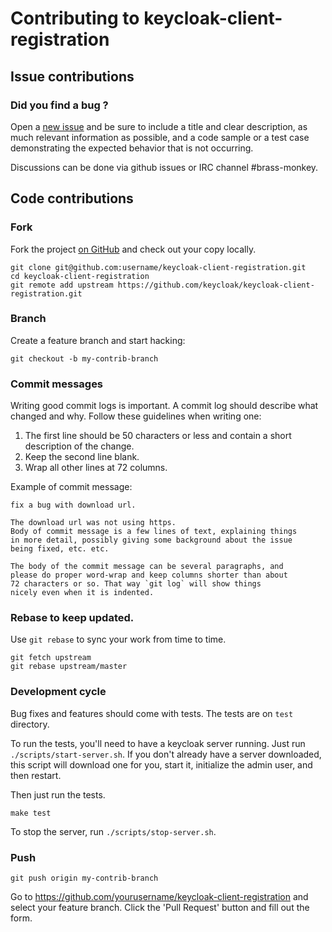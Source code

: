 # Contributing to keycloak-client-registration

## Issue contributions

### Did you find a bug ?

Open a [new issue](https://github.com/keycloak/keycloak-client-registration/issues/new)
and be sure to include a title and clear description, as much relevant information
as possible, and a code sample or a test case demonstrating the expected behavior
that is not occurring.

Discussions can be done via github issues or IRC channel #brass-monkey.

## Code contributions

### Fork

Fork the project [on GitHub](https://github.com/keycloak/keycloak-client-registration)
and check out your copy locally.

```
git clone git@github.com:username/keycloak-client-registration.git
cd keycloak-client-registration
git remote add upstream https://github.com/keycloak/keycloak-client-registration.git
```

### Branch

Create a feature branch and start hacking:

```
git checkout -b my-contrib-branch
```

### Commit messages

Writing good commit logs is important. A commit log should describe what
changed and why. Follow these guidelines when writing one:

1. The first line should be 50 characters or less and contain a short
   description of the change.
2. Keep the second line blank.
3. Wrap all other lines at 72 columns.

Example of commit message:

```
fix a bug with download url.

The download url was not using https.
Body of commit message is a few lines of text, explaining things
in more detail, possibly giving some background about the issue
being fixed, etc. etc.

The body of the commit message can be several paragraphs, and
please do proper word-wrap and keep columns shorter than about
72 characters or so. That way `git log` will show things
nicely even when it is indented.
```

### Rebase to keep updated.

Use `git rebase` to sync your work from time to time.

```
git fetch upstream
git rebase upstream/master
```

### Development cycle

Bug fixes and features should come with tests.
The tests are on `test` directory.

To run the tests, you'll need to have a keycloak server running. Just run
`./scripts/start-server.sh`. If you don't already have a server downloaded,
this script will download one for you, start it, initialize the admin user, and
then restart.

Then just run the tests.

    make test

To stop the server, run `./scripts/stop-server.sh`.


### Push

```
git push origin my-contrib-branch
```

Go to https://github.com/yourusername/keycloak-client-registration and select your feature branch.
Click the 'Pull Request' button and fill out the form.
